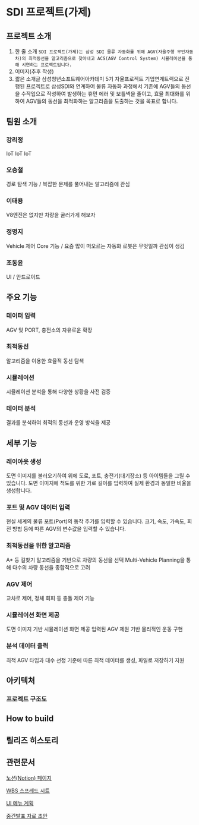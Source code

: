 
# SDI 프로젝트(가제)

## 프로젝트 소개
1. 한 줄 소개
`SDI 프로젝트(가제)는 삼성 SDI 물류 자동화를 위해 AGV(자율주행 무인자동차)의 최적동선을 알고리즘으로 찾아내고 ACS(AGV Control System) 시뮬레이션을 통해 시연하는 프로젝트입니다. `
2. 이미지(추후 작성)
3. 짧은 소개글
삼성청년소프트웨어아카데미 5기 자율프로젝트 기업연계트랙으로 진행된 프로젝트로 삼성SDI와 연계하여 물류 자동화 과정에서 기존에 AGV들의 동선을 수작업으로 작성하여 발생하는 휴먼 에러 및 보틀넥을 줄이고, 효율 최대화를 위하여 AGV들의 동선을 최적화하는 알고리즘을 도출하는 것을 목표로 합니다. 

## 팀원 소개

### 강리정
IoT IoT IoT
### 오승철
경로 탐색 기능 / 복잡한 문제를 풀어내는 알고리즘에 관심
### 이태용
V8엔진은 없지만 차량을 굴러가게 해보자
### 정명지
Vehicle 제어 Core 기능 / 요즘 많이 떠오르는 자동화 로봇은 무엇일까 관심이 생김
### 조동윤
UI / 안드로이드


## 주요 기능

### 데이터 입력
AGV 및 PORT, 충전소의 자유로운 확장
### 최적동선
알고리즘을 이용한 효율적 동선 탐색
### 시뮬레이션
시뮬레이션 분석을 통해 다양한 상황을 사전 검증
### 데이터 분석
결과를 분석하여 최적의 동선과 운영 방식을 제공


## 세부 기능

### 레이아웃 생성
도면 이미지를 불러오기하여 위에 도로, 포트, 충전기(대기장소) 등 아이템들을 그릴 수 있습니다.
도면 이미지에 척도를 위한 가로 길이를 입력하여 실제 환경과 동일한 비율을 생성합니다.

### 포트 및 AGV 데이터 입력
현실 세계의 물류 포트(Port)의 동작 주기를 입력할 수 있습니다.
크기, 속도, 가속도, 회전 방법 등에 따른 AGV의 변수값을 입력할 수 있습니다.
### 최적동선을 위한 알고리즘
A* 등 길찾기 알고리즘을 기반으로 차량의 동선을 선택
Multi-Vehicle Planning을 통해 다수의 차량 동선을 종합적으로 고려
### AGV 제어
교차로 제어, 정체 회피 등 충돌 제어 기능

### 시뮬레이션 화면 제공
도면 이미지 기반 시뮬레이션 화면 제공
입력된 AGV 제원 기반 물리적인 운동 구현
### 분석 데이터 출력
최적 AGV 타입과 대수 선정
기준에 따른 최적 데이터를 생성, 파일로 저장하기 지원



## 아키텍처

### 프로젝트 구조도

## How to build
## 릴리즈 히스토리

## 관련문서

[노션(Notion) 페이지](https://spice-session-a8a.notion.site/SDI-bf364b0fe61f457a8687d531096a47e9)

[WBS 스프레드 시트](https://docs.google.com/spreadsheets/d/1HMPFKf2UmTKbTjrtqk0U_vcNYzQtznxR-eZYdHO8HKE/edit?usp=sharing)

[UI 메뉴 계획](https://docs.google.com/spreadsheets/d/1PMcZ8eTfPwLhpXxE9VDXUx82L5bSitthVZU2a6iTxLI/edit?usp=sharing)

[중간발표 자료 초안](https://docs.google.com/presentation/d/1_n9nmc46bJ1XvIrJIzhMT6J674z_0iJPbP7YQtuElyQ/edit?usp=sharing)
